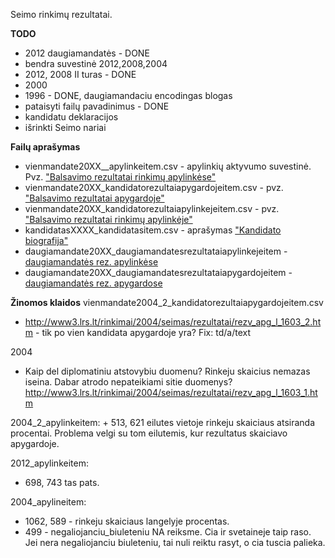 Seimo rinkimų rezultatai.

**TODO**

   * 2012 daugiamandatės - DONE
   * bendra suvestinė 2012,2008,2004  
   * 2012, 2008 II turas - DONE
   * 2000
   * 1996 - DONE, daugiamandaciu encodingas blogas
   * pataisyti failų pavadinimus - DONE
   * kandidatu deklaracijos
   * išrinkti Seimo nariai

**Failų aprašymas**

   + vienmandate20XX__apylinkeitem.csv - apylinkių aktyvumo suvestinė. Pvz. ["Balsavimo rezultatai rinkimų apylinkėse"][1]
   + vienmandate20XX_kandidatorezultaiapygardojeitem.csv - pvz. ["Balsavimo rezultatai apygardoje"][1] 
   + vienmandate20XX_kandidatorezultaiapylinkejeitem.csv - pvz. ["Balsavimo rezultatai rinkimų apylinkėje"][2]
   + kandidatasXXXX_kandidatasitem.csv - aprašymas ["Kandidato biografija"][3]
   + daugiamandate20XX_daugiamandatesrezultataiapylinkejeitem - [daugiamandatės rez. apylinkėse][4]
   + daugiamandate20XX_daugiamandatesrezultataiapygardojeitem - [daugiamandatės rez. apygardose][5]
   
    

[1]: http://www.vrk.lt/2012_seimo_rinkimai/output_lt/rezultatai_vienmand_apygardose/rezultatai_vienmanate_apygarda7215aktyvumasdesc1turas.html
[2]: http://www.vrk.lt/2012_seimo_rinkimai/output_lt/rezultatai_vienmand_apygardose/rezultatai_apylinke219704visodesc1turas.html
[3]: http://www.vrk.lt/rinkimai/416_lt/Kandidatai/Kandidatas67066/Kandidato67066Anketa.html
[4]: http://www.vrk.lt/2012_seimo_rinkimai/output_lt/rezultatai_daugiamand_apygardose/apygardos_rezultatai7213.html
[5]: http://www.vrk.lt/2012_seimo_rinkimai/output_lt/rezultatai_daugiamand_apygardose/rezultatai_daugiamand_apygardose1turas.html


**Žinomos klaidos**
vienmandate2004_2_kandidatorezultaiapygardojeitem.csv

   + http://www3.lrs.lt/rinkimai/2004/seimas/rezultatai/rezv_apg_l_1603_2.htm - tik po vien kandidata apygardoje yra? Fix: td/a/text

2004
   + Kaip del diplomatiniu atstovybiu duomenu? Rinkeju skaicius nemazas iseina. Dabar atrodo nepateikiami sitie duomenys? http://www3.lrs.lt/rinkimai/2004/seimas/rezultatai/rezv_apg_l_1603_1.htm

2004_2_apylinkeitem:
    + 513, 621 eilutes vietoje rinkeju skaiciaus atsiranda procentai. Problema velgi su tom eilutemis, kur rezultatus skaiciavo apygardoje.

2012_apylinkeitem:
   + 698, 743 tas pats.

2004_apylineitem:
   + 1062, 589 - rinkeju skaiciaus langelyje procentas.
   + 499 - negaliojanciu_biuleteniu NA reiksme. Cia ir svetaineje taip raso. Jei nera negaliojanciu biuleteniu, tai nuli reiktu rasyt, o cia tuscia palieka. 
